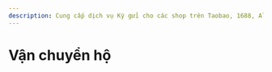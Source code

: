 ```yaml
---
description: Cung cấp dịch vụ Ký gửi cho các shop trên Taobao, 1688, Alibaba....
---
```


# Vận chuyển hộ

